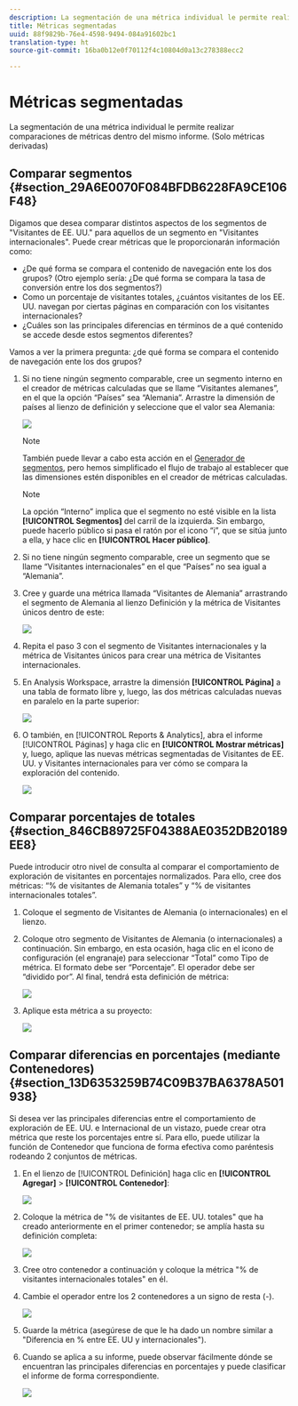 ```yaml
---
description: La segmentación de una métrica individual le permite realizar comparaciones de métricas dentro del mismo informe. (Solo métricas derivadas)
title: Métricas segmentadas
uuid: 88f9829b-76e4-4598-9494-084a91602bc1
translation-type: ht
source-git-commit: 16ba0b12e0f70112f4c10804d0a13c278388ecc2

---
```



# Métricas segmentadas

La segmentación de una métrica individual le permite realizar comparaciones de métricas dentro del mismo informe. (Solo métricas derivadas)

## Comparar segmentos {#section_29A6E0070F084BFDB6228FA9CE106F48}

Digamos que desea comparar distintos aspectos de los segmentos de &quot;Visitantes de EE. UU.&quot; para aquellos de un segmento en &quot;Visitantes internacionales&quot;. Puede crear métricas que le proporcionarán información como:

* ¿De qué forma se compara el contenido de navegación ente los dos grupos? (Otro ejemplo sería: ¿De qué forma se compara la tasa de conversión entre los dos segmentos?)
* Como un porcentaje de visitantes totales, ¿cuántos visitantes de los EE. UU. navegan por ciertas páginas en comparación con los visitantes internacionales?
* ¿Cuáles son las principales diferencias en términos de a qué contenido se accede desde estos segmentos diferentes?

Vamos a ver la primera pregunta: ¿de qué forma se compara el contenido de navegación ente los dos grupos?

1. Si no tiene ningún segmento comparable, cree un segmento interno en el creador de métricas calculadas que se llame “Visitantes alemanes”, en el que la opción “Países” sea “Alemania”. Arrastre la dimensión de países al lienzo de definición y seleccione que el valor sea Alemania:

   ![](assets/segment-from-dimension.png)

   >[!NOTE]
   >
   >También puede llevar a cabo esta acción en el [Generador de segmentos](https://marketing.adobe.com/resources/help/es_ES/analytics/segment/seg_build.html), pero hemos simplificado el flujo de trabajo al establecer que las dimensiones estén disponibles en el creador de métricas calculadas.

   >[!NOTE]
   >
   >La opción “Interno” implica que el segmento no esté visible en la lista **[!UICONTROL Segmentos]** del carril de la izquierda. Sin embargo, puede hacerlo público si pasa el ratón por el icono “i”, que se sitúa junto a ella, y hace clic en **[!UICONTROL Hacer público]**.

1. Si no tiene ningún segmento comparable, cree un segmento que se llame “Visitantes internacionales” en el que “Países” no sea igual a “Alemania”.
1. Cree y guarde una métrica llamada “Visitantes de Alemania” arrastrando el segmento de Alemania al lienzo Definición y la métrica de Visitantes únicos dentro de este:

   ![](assets/german-visitors.png)

1. Repita el paso 3 con el segmento de Visitantes internacionales y la métrica de Visitantes únicos para crear una métrica de Visitantes internacionales.
1. En Analysis Workspace, arrastre la dimensión **[!UICONTROL Página]** a una tabla de formato libre y, luego, las dos métricas calculadas nuevas en paralelo en la parte superior:

   ![](assets/workspace-pages.png)

1. O también, en [!UICONTROL Reports &amp; Analytics], abra el informe [!UICONTROL Páginas] y haga clic en **[!UICONTROL Mostrar métricas]** y, luego, aplique las nuevas métricas segmentadas de Visitantes de EE. UU. y Visitantes internacionales para ver cómo se compara la exploración del contenido.

   ![](assets/pages-report.png)

## Comparar porcentajes de totales {#section_846CB89725F04388AE0352DB20189EE8}

Puede introducir otro nivel de consulta al comparar el comportamiento de exploración de visitantes en porcentajes normalizados. Para ello, cree dos métricas: “% de visitantes de Alemania totales” y “% de visitantes internacionales totales”.

1. Coloque el segmento de Visitantes de Alemania (o internacionales) en el lienzo.
1. Coloque otro segmento de Visitantes de Alemania (o internacionales) a continuación. Sin embargo, en esta ocasión, haga clic en el icono de configuración (el engranaje) para seleccionar “Total” como Tipo de métrica. El formato debe ser “Porcentaje”. El operador debe ser “dividido por”. Al final, tendrá esta definición de métrica:

   ![](assets/cm_metric_total.png)

1. Aplique esta métrica a su proyecto:

   ![](assets/cm_percent_total.png)

## Comparar diferencias en porcentajes (mediante Contenedores) {#section_13D6353259B74C09B37BA6378A501938}

Si desea ver las principales diferencias entre el comportamiento de exploración de EE. UU. e Internacional de un vistazo, puede crear otra métrica que reste los porcentajes entre sí. Para ello, puede utilizar la función de Contenedor que funciona de forma efectiva como paréntesis rodeando 2 conjuntos de métricas.

1. En el lienzo de [!UICONTROL Definición] haga clic en **[!UICONTROL Agregar]** > **[!UICONTROL Contenedor]**:

   ![](assets/cm_add_container.png)

1. Coloque la métrica de &quot;% de visitantes de EE. UU. totales&quot; que ha creado anteriormente en el primer contenedor; se amplía hasta su definición completa:

   ![](assets/cm_container_us.png)

1. Cree otro contenedor a continuación y coloque la métrica &quot;% de visitantes internacionales totales&quot; en él.
1. Cambie el operador entre los 2 contenedores a un signo de resta (-).

   ![](assets/cm_container_intl.png)

1. Guarde la métrica (asegúrese de que le ha dado un nombre similar a &quot;Diferencia en % entre EE. UU y internacionales&quot;).
1. Cuando se aplica a su informe, puede observar fácilmente dónde se encuentran las principales diferencias en porcentajes y puede clasificar el informe de forma correspondiente.

   ![](assets/cm_diff_percent.png)

